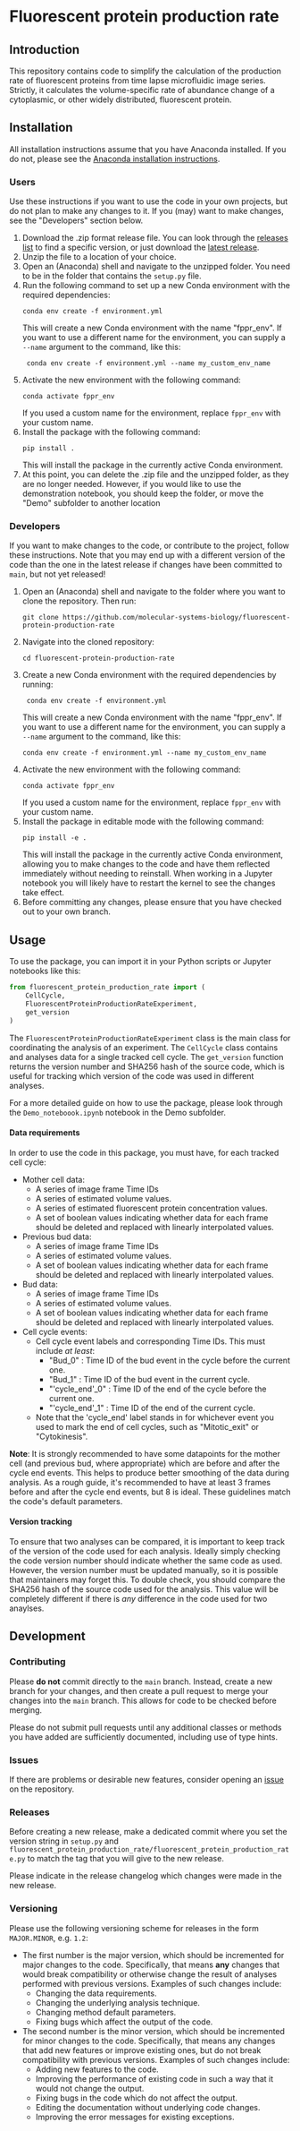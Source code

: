 # Fluorescent protein production rate
## Introduction
This repository contains code to simplify the calculation of the production rate of fluorescent proteins from time lapse microfluidic image series. Strictly, it calculates the volume-specific rate of abundance change of a cytoplasmic, or other widely distributed, fluorescent protein.

## Installation
All installation instructions assume that you have Anaconda installed. If you do not, please see the [Anaconda installation instructions](https://docs.anaconda.com/anaconda/install/).

### Users
Use these instructions if you want to use the code in your own projects, but do not plan to make any changes to it. If you (may) want to make changes, see the "Developers" section below.

1. Download the .zip format release file. You can look through the [releases list](https://github.com/molecular-systems-biology/fluorescent-protein-production-rate/releases) to find a specific version, or just download the [latest release](https://github.com/molecular-systems-biology/fluorescent-protein-production-rate/releases/latest).
2. Unzip the file to a location of your choice.
3. Open an (Anaconda) shell and navigate to the unzipped folder. You need to be in the folder that contains the `setup.py` file.
4. Run the following command to set up a new Conda environment with the required dependencies:
   ```
   conda env create -f environment.yml
   ```
   This will create a new Conda environment with the name "fppr_env". If you want to use a different name for the environment, you can supply a `--name` argument to the command, like this:
   ```
    conda env create -f environment.yml --name my_custom_env_name
    ```
5. Activate the new environment with the following command:
    ```
    conda activate fppr_env
    ```
    If you used a custom name for the environment, replace `fppr_env` with your custom name.
6. Install the package with the following command:
    ```
    pip install .
    ```
    This will install the package in the currently active Conda environment.
7. At this point, you can delete the .zip file and the unzipped folder, as they are no longer needed. However, if you would like to use the demonstration notebook, you should keep the folder, or move the "Demo" subfolder to another location

### Developers
If you want to make changes to the code, or contribute to the project, follow these instructions. Note that you may end up with a different version of the code than the one in the latest release if changes have been committed to `main`, but not yet released!

1. Open an (Anaconda) shell and navigate to the folder where you want to clone the repository. Then run:
    ```
    git clone https://github.com/molecular-systems-biology/fluorescent-protein-production-rate
    ```
2. Navigate into the cloned repository:
   ```
   cd fluorescent-protein-production-rate
   ```
3. Create a new Conda environment with the required dependencies by running:
   ```
    conda env create -f environment.yml
    ```
    This will create a new Conda environment with the name "fppr_env". If you want to use a different name for the environment, you can supply a `--name` argument to the command, like this:
    ```
    conda env create -f environment.yml --name my_custom_env_name
    ```
4. Activate the new environment with the following command:
    ```
    conda activate fppr_env
    ```
    If you used a custom name for the environment, replace `fppr_env` with your custom name.
5. Install the package in editable mode with the following command:
    ```
    pip install -e .
    ```
    This will install the package in the currently active Conda environment, allowing you to make changes to the code and have them reflected immediately without needing to reinstall. When working in a Jupyter notebook you will likely have to restart the kernel to see the changes take effect.
6. Before committing any changes, please ensure that you have checked out to your own branch.

## Usage
To use the package, you can import it in your Python scripts or Jupyter notebooks like this:
```python
from fluorescent_protein_production_rate import (
    CellCycle,
    FluorescentProteinProductionRateExperiment,
    get_version
)
```
The `FluorescentProteinProductionRateExperiment` class is the main class for coordinating the analysis of an experiment. The `CellCycle` class contains and analyses data for a single tracked cell cycle. The `get_version` function returns the version number and SHA256 hash of the source code, which is useful for tracking which version of the code was used in different analyses.

For a more detailed guide on how to use the package, please look through the `Demo_noteboook.ipynb` notebook in the Demo subfolder.

#### Data requirements
In order to use the code in this package, you must have, for each tracked cell cycle:
- Mother cell data:
    - A series of image frame Time IDs
    - A series of estimated volume values.
    - A series of estimated fluorescent protein concentration values.
    - A set of boolean values indicating whether data for each frame should be deleted
    and replaced with linearly interpolated values.
- Previous bud data:
    - A series of image frame Time IDs
    - A series of estimated volume values.
    - A set of boolean values indicating whether data for each frame should be deleted
    and replaced with linearly interpolated values.
- Bud data:
    - A series of image frame Time IDs
    - A series of estimated volume values.
    - A set of boolean values indicating whether data for each frame should be deleted
    and replaced with linearly interpolated values.
- Cell cycle events:
    - Cell cycle event labels and corresponding Time IDs. This must include _at least_:
        - "Bud_0" : Time ID of the bud event in the cycle before the current one.
        - "Bud_1" : Time ID of the bud event in the current cycle.
        - "'cycle_end'_0" : Time ID of the end of the cycle before the current one.
        - "'cycle_end'_1" : Time ID of the end of the current cycle.
    - Note that the 'cycle_end' label stands in for whichever event you used to mark the end of cell cycles, such as "Mitotic_exit" or "Cytokinesis".

__Note__: It is strongly recommended to have some datapoints for the mother cell (and previous bud, where appropriate) which are before and after the cycle end events. This helps to produce better smoothing of the data during analysis. As a rough guide, it's recommended to have at least 3 frames before and after the cycle end events, but 8 is ideal. These guidelines match the code's default parameters.

#### Version tracking
To ensure that two analyses can be compared, it is important to keep track of the version of the code used for each analysis. Ideally simply checking the code version number should indicate whether the same code as used. However, the version number must be updated manually, so it is possible that maintainers may forget this. To double check, you should compare the SHA256 hash of the source code used for the analysis. This value will be completely different if there is _any_ difference in the code used for two anaylses.

## Development
### Contributing
Please __do not__ commit directly to the `main` branch. Instead, create a new branch for your changes, and then create a pull request to merge your changes into the `main` branch. This allows for code to be checked before merging.

Please do not submit pull requests until any additional classes or methods you have added are sufficiently documented, including use of type hints.

### Issues
If there are problems or desirable new features, consider opening an [issue](https://github.com/molecular-systems-biology/fluorescent-protein-production-rate/issues) on the repository.

### Releases
Before creating a new release, make a dedicated commit where you set the version string in `setup.py` and `fluorescent_protein_production_rate/fluorescent_protein_production_rate.py` to match the tag that you will give to the new release.

Please indicate in the release changelog which changes were made in the new release.

### Versioning
Please use the following versioning scheme for releases in the form `MAJOR.MINOR`, e.g. `1.2`:
- The first number is the major version, which should be incremented for major changes to the code. Specifically, that means __any__ changes that would break compatibility or otherwise change the result of analyses performed with previous versions. Examples of such changes include:
  - Changing the data requirements.
  - Changing the underlying analysis technique.
  - Changing method default parameters.
  - Fixing bugs which affect the output of the code.
- The second number is the minor version, which should be incremented for minor changes to the code. Specifically, that means any changes that add new features or improve existing ones, but do not break compatibility with previous versions. Examples of such changes include:
  - Adding new features to the code.
  - Improving the performance of existing code in such a way that it would not change the output.
  - Fixing bugs in the code which do not affect the output.
  - Editing the documentation without underlying code changes.
  - Improving the error messages for existing exceptions.

